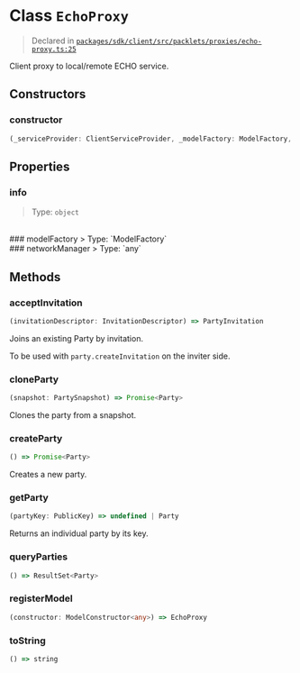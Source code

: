 # Class `EchoProxy`
> Declared in [`packages/sdk/client/src/packlets/proxies/echo-proxy.ts:25`](https://github.com/dxos/protocols/blob/main/packages/sdk/client/src/packlets/proxies/echo-proxy.ts#L25)


Client proxy to local/remote ECHO service.

## Constructors
### constructor
```ts
(_serviceProvider: ClientServiceProvider, _modelFactory: ModelFactory, _haloProxy: HaloProxy) => EchoProxy
```

## Properties
### info
> Type: `object`
<br/>
### modelFactory
> Type: `ModelFactory`
<br/>
### networkManager
> Type: `any`
<br/>

## Methods
### acceptInvitation
```ts
(invitationDescriptor: InvitationDescriptor) => PartyInvitation
```
Joins an existing Party by invitation.

To be used with  `party.createInvitation`  on the inviter side.
### cloneParty
```ts
(snapshot: PartySnapshot) => Promise<Party>
```
Clones the party from a snapshot.
### createParty
```ts
() => Promise<Party>
```
Creates a new party.
### getParty
```ts
(partyKey: PublicKey) => undefined | Party
```
Returns an individual party by its key.
### queryParties
```ts
() => ResultSet<Party>
```
### registerModel
```ts
(constructor: ModelConstructor<any>) => EchoProxy
```
### toString
```ts
() => string
```